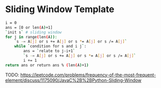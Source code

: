 # Sliding Window Template

``` sh
i = 0
ans = [0 or len(A)+1]
`init s` # sliding window
for j in range(len(A)):
    `s -= A[j] or s += A[j] or s *= A[j] or s /= A[j]`
    while `condition for s and i j`:
        ans = `relate to j-i+1`
        `s -= A[j] or s += A[j] or s *= A[j] or s /= A[j]`
        i += 1
return ans or return ans % (len(A)+1)
```

TODO: https://leetcode.com/problems/frequency-of-the-most-frequent-element/discuss/1175090/JavaC%2B%2BPython-Sliding-Window
